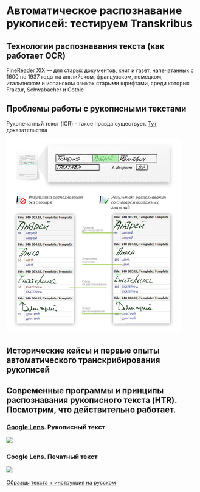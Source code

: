 # Автоматическое распознавание рукописей: тестируем Transkribus

## Технологии распознавания текста (как работает OCR) 



[FineReader XIX](https://www.abbyy.com/ru-ru/ocr-sdk/key-features/ocr) — для старых документов, книг и газет, напечатанных с 1600 по 1937 годы на английском, французском, немецком, итальянском и испанском языках старыми шрифтами, среди которых Fraktur, Schwabacher и Gothic 



## Проблемы работы с рукописными текстами

Рукопечатный текст (ICR) - такое правда существует. [Тут](https://www.abbyy.com/ru-ru/ocr-sdk/key-features/ocr) доказательства 

![](https://github.com/alexdyul/Transkribus/blob/master/Htext.png)


## Исторические кейсы и первые опыты автоматического транскрибирования рукописей

## Современные программы и принципы распознавания рукописного текста (HTR). Посмотрим, что действительно работает.



### [Google Lens](https://lens.google.com). Рукописный текст

![](https://github.com/alexdyul/Transkribus/blob/master/Google_H.gif)

### Google Lens. Печатный текст

![](https://github.com/alexdyul/Transkribus/blob/master/Google_T.gif)


[Образцы текста + инструкция на русском](https://drive.google.com/open?id=14b0I4bPHHPkkY_uN2V_S-baC3G404SYp)
